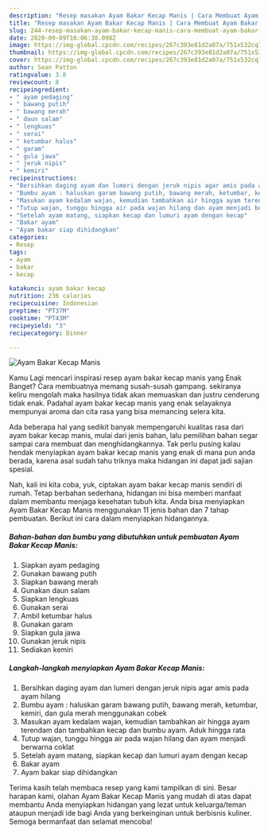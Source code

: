 ```yaml
---
description: "Resep masakan Ayam Bakar Kecap Manis | Cara Membuat Ayam Bakar Kecap Manis Yang Bisa Manjain Lidah"
title: "Resep masakan Ayam Bakar Kecap Manis | Cara Membuat Ayam Bakar Kecap Manis Yang Bisa Manjain Lidah"
slug: 244-resep-masakan-ayam-bakar-kecap-manis-cara-membuat-ayam-bakar-kecap-manis-yang-bisa-manjain-lidah
date: 2020-09-09T16:06:38.098Z
image: https://img-global.cpcdn.com/recipes/267c393e81d2a07a/751x532cq70/ayam-bakar-kecap-manis-foto-resep-utama.jpg
thumbnail: https://img-global.cpcdn.com/recipes/267c393e81d2a07a/751x532cq70/ayam-bakar-kecap-manis-foto-resep-utama.jpg
cover: https://img-global.cpcdn.com/recipes/267c393e81d2a07a/751x532cq70/ayam-bakar-kecap-manis-foto-resep-utama.jpg
author: Sean Patton
ratingvalue: 3.8
reviewcount: 8
recipeingredient:
- " ayam pedaging"
- " bawang putih"
- " bawang merah"
- " daun salam"
- " lengkuas"
- " serai"
- " ketumbar halus"
- " garam"
- " gula jawa"
- " jeruk nipis"
- " kemiri"
recipeinstructions:
- "Bersihkan daging ayam dan lumeri dengan jeruk nipis agar amis pada ayam hilang"
- "Bumbu ayam : haluskan garam bawang putih, bawang merah, ketumbar, kemiri, dan gula merah menggunakan cobek"
- "Masukan ayam kedalam wajan, kemudian tambahkan air hingga ayam terendam dan tambahkan kecap dan bumbu ayam. Aduk hingga rata"
- "Tutup wajan, tunggu hingga air pada wajan hilang dan ayam menjadi berwarna coklat"
- "Setelah ayam matang, siapkan kecap dan lumuri ayam dengan kecap"
- "Bakar ayam"
- "Ayam bakar siap dihidangkan"
categories:
- Resep
tags:
- ayam
- bakar
- kecap

katakunci: ayam bakar kecap 
nutrition: 236 calories
recipecuisine: Indonesian
preptime: "PT37M"
cooktime: "PT43M"
recipeyield: "3"
recipecategory: Dinner

---
```



![Ayam Bakar Kecap Manis](https://img-global.cpcdn.com/recipes/267c393e81d2a07a/751x532cq70/ayam-bakar-kecap-manis-foto-resep-utama.jpg)

Kamu Lagi mencari inspirasi resep ayam bakar kecap manis yang Enak Banget? Cara membuatnya memang susah-susah gampang. sekiranya keliru mengolah maka hasilnya tidak akan memuaskan dan justru cenderung tidak enak. Padahal ayam bakar kecap manis yang enak selayaknya mempunyai aroma dan cita rasa yang bisa memancing selera kita.



Ada beberapa hal yang sedikit banyak mempengaruhi kualitas rasa dari ayam bakar kecap manis, mulai dari jenis bahan, lalu pemilihan bahan segar sampai cara membuat dan menghidangkannya. Tak perlu pusing kalau hendak menyiapkan ayam bakar kecap manis yang enak di mana pun anda berada, karena asal sudah tahu triknya maka hidangan ini dapat jadi sajian spesial.


Nah, kali ini kita coba, yuk, ciptakan ayam bakar kecap manis sendiri di rumah. Tetap berbahan sederhana, hidangan ini bisa memberi manfaat dalam membantu menjaga kesehatan tubuh kita. Anda bisa menyiapkan Ayam Bakar Kecap Manis menggunakan 11 jenis bahan dan 7 tahap pembuatan. Berikut ini cara dalam menyiapkan hidangannya.

<!--inarticleads1-->

##### Bahan-bahan dan bumbu yang dibutuhkan untuk pembuatan Ayam Bakar Kecap Manis:

1. Siapkan  ayam pedaging
1. Gunakan  bawang putih
1. Siapkan  bawang merah
1. Gunakan  daun salam
1. Siapkan  lengkuas
1. Gunakan  serai
1. Ambil  ketumbar halus
1. Gunakan  garam
1. Siapkan  gula jawa
1. Gunakan  jeruk nipis
1. Sediakan  kemiri




<!--inarticleads2-->

##### Langkah-langkah menyiapkan Ayam Bakar Kecap Manis:

1. Bersihkan daging ayam dan lumeri dengan jeruk nipis agar amis pada ayam hilang
1. Bumbu ayam : haluskan garam bawang putih, bawang merah, ketumbar, kemiri, dan gula merah menggunakan cobek
1. Masukan ayam kedalam wajan, kemudian tambahkan air hingga ayam terendam dan tambahkan kecap dan bumbu ayam. Aduk hingga rata
1. Tutup wajan, tunggu hingga air pada wajan hilang dan ayam menjadi berwarna coklat
1. Setelah ayam matang, siapkan kecap dan lumuri ayam dengan kecap
1. Bakar ayam
1. Ayam bakar siap dihidangkan




Terima kasih telah membaca resep yang kami tampilkan di sini. Besar harapan kami, olahan Ayam Bakar Kecap Manis yang mudah di atas dapat membantu Anda menyiapkan hidangan yang lezat untuk keluarga/teman ataupun menjadi ide bagi Anda yang berkeinginan untuk berbisnis kuliner. Semoga bermanfaat dan selamat mencoba!
